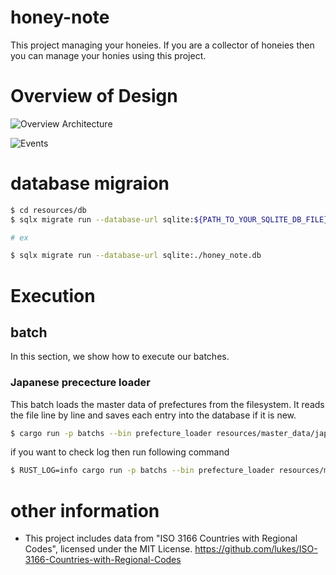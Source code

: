 # honey-note

This project managing your honeies. If you are a collector of honeies then you can manage your honies using this project.

# Overview of Design

![Overview Architecture](https://github.com/user-attachments/assets/330b914e-1d96-48c4-8480-9a4e344c53a8)

![Events](https://github.com/user-attachments/assets/fb8d6349-a483-4388-942c-7e41c75982bf)

# database migraion

```bash
$ cd resources/db
$ sqlx migrate run --database-url sqlite:${PATH_TO_YOUR_SQLITE_DB_FILE}

# ex

$ sqlx migrate run --database-url sqlite:./honey_note.db
```

# Execution

## batch
In this section, we show how to execute our batches.

### Japanese prececture loader
This batch loads the master data of prefectures from the filesystem.
It reads the file line by line and saves each entry into the database if it is new.

```bash
$ cargo run -p batchs --bin prefecture_loader resources/master_data/japanese_prefectures.scv 
```

if you want to check log then run following command

```bash
$ RUST_LOG=info cargo run -p batchs --bin prefecture_loader resources/master_data/japanese_prefectures.csv
```

# other information

- This project includes data from "ISO 3166 Countries with Regional Codes", licensed under the MIT License. <https://github.com/lukes/ISO-3166-Countries-with-Regional-Codes>
